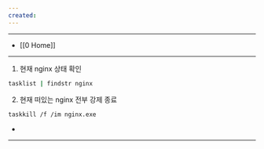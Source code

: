 ```yaml
---
created:
---
```

---
- [[0 Home]]
---

1. 현재 nginx 상태 확인
```bash
tasklist | findstr nginx
```

2. 현재 떠있는 nginx 전부 강제 종료
```bash
taskkill /f /im nginx.exe
```

- 

---